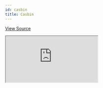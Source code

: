 ```yaml
---
id: casbin
title: Casbin
---
```


[View Source](https://github.com/pankod/refine/tree/master/examples/accessControl/casbin)

<iframe src="https://codesandbox.io/embed/access-control-casbin-react-l06vy?autoresize=1&fontsize=14&module=%2Fsrc%2FApp.tsx&theme=dark&view=preview"
    style={{width: "100%", height:"80vh", border: "0px", borderRadius: "8px", overflow:"hidden"}}
    title="access-control-casbin-react"
    allow="accelerometer; ambient-light-sensor; camera; encrypted-media; geolocation; gyroscope; hid; microphone; midi; payment; usb; vr; xr-spatial-tracking"
    sandbox="allow-forms allow-modals allow-popups allow-presentation allow-same-origin allow-scripts"
></iframe>
